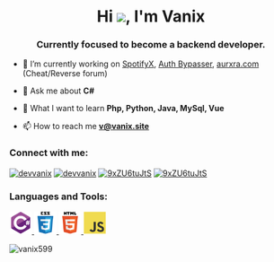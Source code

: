 <h1 align="center">Hi <img src="https://media.giphy.com/media/hvRJCLFzcasrR4ia7z/giphy.gif" width="25px">, I'm Vanix</h1>
<h3 align="center">Currently focused to become a backend developer.</h3>

- 🔭 I’m currently working on [SpotifyX](https://github.com/Vanix599/SpotifyX), [Auth Bypasser](https://github.com/Vanix599/Auth-Bypasser), [aurxra.com](aurxra.com) (Cheat/Reverse forum)

- 💬 Ask me about **C#**

- 🌱 What I want to learn **Php, Python, Java, MySql, Vue**

- 📫 How to reach me **v@vanix.site**

<h3 align="left">Connect with me:</h3>
<p align="left">
<a href="https://twitter.com/devvanix" target="blank"><img align="center" src="https://raw.githubusercontent.com/peterthehan/peterthehan/master/assets/twitter.svg" alt="devvanix" height="30" width="40" /></a>
<a href="https://myanimelist.net/profile/Vanix599" target="blank"><img align="center" src="https://raw.githubusercontent.com/peterthehan/peterthehan/master/assets/myanimelist.svg" alt="devvanix" height="30" width="40" /></a>
<a href="https://open.spotify.com/user/ny2m6aih664wgmvr6hnejoxo3" target="blank"><img align="center" src="https://raw.githubusercontent.com/peterthehan/peterthehan/master/assets/spotify.svg" alt="9xZU6tuJtS" height="30" width="40" /></a>
<a href="https://discord.gg/bhvwMdQ5Su" target="blank"><img align="center" src="https://raw.githubusercontent.com/peterthehan/peterthehan/master/assets/discord.svg" alt="9xZU6tuJtS" height="30" width="40" /></a>
</p>

<h3 align="left">Languages and Tools:</h3>
<p align="left"> <a href="https://www.w3schools.com/cs/" target="_blank"> <img src="https://raw.githubusercontent.com/devicons/devicon/master/icons/csharp/csharp-original.svg" alt="csharp" width="40" height="40"/> </a> <a href="https://www.w3schools.com/css/" target="_blank"> <img src="https://raw.githubusercontent.com/devicons/devicon/master/icons/css3/css3-original-wordmark.svg" alt="css3" width="40" height="40"/> </a> <a href="https://www.w3.org/html/" target="_blank"> <img src="https://raw.githubusercontent.com/devicons/devicon/master/icons/html5/html5-original-wordmark.svg" alt="html5" width="40" height="40"/> </a> <a href="https://developer.mozilla.org/en-US/docs/Web/JavaScript" target="_blank"> <img src="https://raw.githubusercontent.com/devicons/devicon/master/icons/javascript/javascript-original.svg" alt="javascript" width="40" height="40"/> </a> </p>

<p><img align="center" src="https://github-readme-stats.vercel.app/api?username=vanix599&show_icons=true&theme=dracula" alt="vanix599" /></p>
